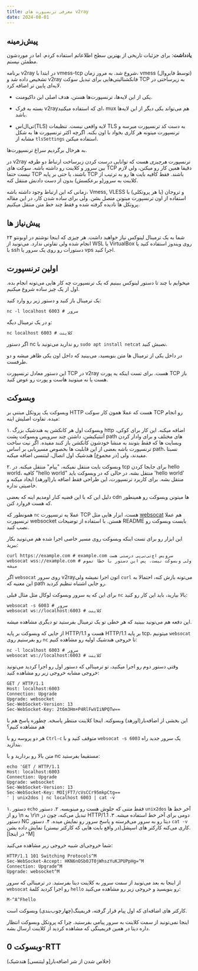 ```yaml
---
title: معرفی ترنسپورت های v2ray
date: 2024-08-01
---
```


## پیش‌زمینه
**یادداشت**: برای جزئیات تاریخی از بهترین سطح اطلاعاتم استفاده کردم. اما در موردشون مطمئن نیستم.

برنامه v2ray در ابتدا با vmess-tcp شروع شد. به مرور زمان، vmess (توسط فایروال) تشخیص داده شد و v2ray فانکشنالیتی‌هایی برای تبدیل سوکت TCP به زیرساختی در لایه‌ای پایین تر اضافه کرد.

* یکی از این لایه‌ها، ترنسپورت‌ها هستن، هدف اصلی این داکیومنت.

* بسته به فرک v2rayای که استفاده میکنید، mux هم می‌تواند یکی دیگر از این لایه‌ها باشد.

* تی‌ال‌اس(TLS) لایه واقعی نیست. تنظیمات TLS به دست کد ترنسپورت میرسه و ترنسپورت میتونه هر کاری بخواد با اون بکنه. اگرچه اکثر ترنسپورت ها به شکل مشابه از `tlsSettings` استفاده میکنن.

به هرحال برگردیم سراغ ترنسپورت‌ها.

در v2ray ترنسپورت *هرچیزی* هست که توانایی درست کردن زیرساخت ارتباط دو طرفه بین سرور و کلاینت رو داشته باشه. سوکت های TCP دقیقا همین کار رو میکنن، ولی لازم نیست حتما TCP باشند، یا حتی بر پایه TCP باشند. فقط کافیه بایت ها رو به ترتیب از کلاینت به سرور(و برعکسش) بدون از دست دادنش منتقل کنه.

زمانی که این ارتباط وجود داشته باشه، Vmess, VLESS و تروجان (یا هر پروتکلی) با استفاده از اون ترنسپورت میتونن متصل بشن. ولی برای ساده شدن کار، در این مقاله پروتکل ها نادیده گرفته شده و فقط چند خط متن منتقل میکنیم.


## پیش‌نیاز ها
شما به یک ترمینال لینوکس نیاز خواهید داشت. هر چیزی که اینجا نوشتم در اوبونتو ۲۴ انجام شده ولی تفاوتی ندارد. می‌تونید از WSL یا VirtualBox روی ویندوز استفاده کنید یا با ssh دستورات رو روی یک سرور یا vps اجرا کنید.

## اولین ترنسپورت
میخوایم با چند تا دستور لینوکس ببینیم که یک ترنسپورت چه کار هایی می‌تونه انجام بده. اول از یک چیز ساده شروع میکنیم.

یک ترمینال باز کنید و دستور زیر رو وارد کنید:
```
nc -l localhost 6003 # سرور
```
و در یک ترمینال دیگه:
```
nc localhost 6003 # کلاینت
```

اگر دستور nc رو ندارید می‌تونید با `sudo apt install netcat` نصبش کنید.

در داخل یکی از ترمینال ها متن بنویسید، می‌بینید که داخل اون یکی ظاهر میشه و دو طرفست.

این دستور معادل ترنسپورت TCP در v2ray هست. برای تست اینکه یه پورت TCP باز هست یا نه میتونید هاست و پورت رو عوض کنید.

## وبسوکت

وبسوکت یک پروتکل مبتنی بر HTTP هست که عملا همون کار سوکت TCP رو انجام میده. تفاوت اصلیش اینه:

۱. وبسوکت اول هر کانکشن یه هندشیک بزرگ http اضافه میکنه. این کار برای کوکی، آتنتیکیشن، داشتن چند سرویس وبسوکت پشت path های مختلف و برای وادار کردن وبسایت ها که فقط بتونند به منشا خودشون کانکشن باز کنند مفیده.
   اگر نیت ساخت ترنسپورت باشه بعضی از این قابلیت ها بخصوص مسیریابی بر اساس path، نسبتا مفیدند، ولی [در مجموع] هندشیک اول اتصال، لیتنسی اضافه میکنه.

۲. وبسوکت بایت منتقل نمیکنه، "پیام" منتقل میکنه. در tcp برای جابجا کردن hello world، کافیه "hello world" منتقل بشه. در حالی که در وبسوکت باید '<frameheader>hello world' منتقل بشه. برای کاربرد ترنسپورت، این طراحی فقط اضافه بار(اورهد) ایجاد میکنه و خاصیتی نداره.

دلیل این که با این قضیه کنار اومدیم اینه که بعضی cdn ها میتونن وبسوکت رو همینطور که هست فروارد کنن.

همونطور که `nc` عملا یه ترنسپورت TCP هست، ابزار هایی مثل [websocat](https://github.com/vi/websocat/) هم عملا ترنسپورت websocket هستن. با استفاده از توضیحات README بایست وبسوکت رو نصب کنید.

این ابزار رو برای تست اینکه وبسوکت روی مسیر خاصی اجرا شده هم می‌تونید بکار ببرید:

```
curl https://example.com # example.com سرویس اچ‌تی‌تی‌پی درستی هست
websocat wss://example.com # ولی وبسوکت نیست. پس این دستور با خطا تموم میشه
```

اگر `websocat` روی سرور v2rayاتون اجرا نمیشه ولی `curl` می‌تونه بازش کنه، احتمالا به این معنیه که path رو جایی اشتباه تنظیم کردید.

برای این که یه سرور وبسوکت لوکال مثل مثال قبلی `nc` بالا بیارید، باید این کار رو کنید:

```
websocat -s 6003 # سرور
websocat ws://localhost:6003 # کلاینت
```

این دفعه هم می‌تونید ببینید که هر خطی تو یک ترمینال بفرستید تو دیگری مشاهده میشه.

از جایی که وبسوکت بر پایه HTTP/1.1 هست و HTTP/1.1 بر پایه tcp، میتونیم `websocat` رو بفرستیم روی `nc` تا خروجی هندشیک اولیه رو مشاهده کنیم:

```
nc -l localhost 6003 # سرور
websocat ws://localhost:6003 # کلاینت
```

وقتی دستور دوم رو اجرا میکنید، تو ترمینالی که دستور اول رو اجرا کردید می‌تونید خروجی مشابه خروجی زیر رو مشاهده کنید:
```
GET / HTTP/1.1
Host: localhost:6003
Connection: Upgrade
Upgrade: websocket
Sec-WebSocket-Version: 13
Sec-WebSocket-Key: 2t6m3Hm+P4RlFwVIiNPQTw==

```

این بخشی از اضافه‌بار(اورهد) وبسوکته. اینجا کلاینت منتظر پاسخه. چطوره پاسخ هم با هم مشاهده کنیم؟

هر دو پروسه رو با `Ctrl-c` متوقف کنید و با `websocat -s 6003` یک سرور جدید راه بندازید.

متن بالا رو بردارید و با nc مستقیما بفرستید:

```
echo 'GET / HTTP/1.1
Host: localhost:6003
Connection: Upgrade
Upgrade: websocket
Sec-WebSocket-Version: 13
Sec-WebSocket-Key: MOIjFT7/cVsCCr95mkpCtg==
' | unix2dos | nc localhost 6003 | cat -v
```

۱. دستور `echo` فقط متنی که جلوش هست رو مینویسه.
۲. دستور `unix2dos` آخر خط ها رو از \n به \r\n تبدیل می‌کنه، چون در HTTP/1.1 دومی برای آخر خط استفاده میشه.
۳. دستور NC دیتا رو به سرور می‌فرسته و پاسخ سرور رو نمایش میده.
۴. دستور `cat -v` کاری می‌کنه کارکتر های اسپشل(در واقع بایت هایی که کارکتر نیستن) نمایش داده بشن. [در اینجا ^M]

شما خروجی‌ای شبیه خروجی زیر مشاهده می‌کنید:

```
HTTP/1.1 101 Switching Protocols^M
Sec-WebSocket-Accept: HKN6nOSb0JT0jWhszYuKJPUPpHg=^M
Connection: Upgrade^M
Upgrade: websocket^M
```

از اینجا به بعد می‌تونید از سمت سرور به کلاینت دیتا بفرستید. در ترمینالی که سرور `websocat` رو اجرا کردید کلمهٔ `hello` رو بنویسید و خروجی زیر رو مشاهده می‌کنید:

```
M-^A^Fhello
```

کارکتر های اضافه‌ای که اول پیام قرار گرفته، فریمینگ(چهارچوب‌بندی) وبسوکت است.

اینجا نمی‌تونید از سمت کلاینت به سرور پیامی بفرستید. چرا که پروتکل وبسوکت انتظار داره دیتا در همین فریمینگی که مشاهده کردید از کلاینت ارسال بشه.

## وبسوکت 0-RTT
(خلاص شدن از شر اضافه‌بار[و لیتنسی] هندشیک)
